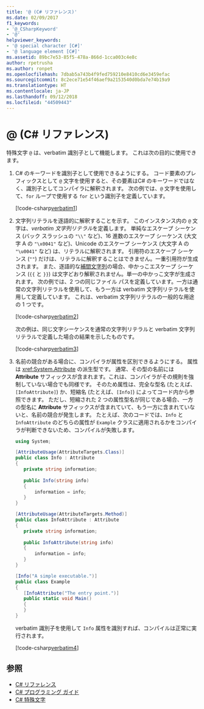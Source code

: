 ```yaml
---
title: '@ (C# リファレンス)'
ms.date: 02/09/2017
f1_keywords:
- '@_CSharpKeyword'
- '@'
helpviewer_keywords:
- '@ special character [C#]'
- '@ language element [C#]'
ms.assetid: 89bc7e53-85f5-478a-866d-1cca003c4e8c
author: rpetrusha
ms.author: ronpet
ms.openlocfilehash: 7dbab5a743b4f9fed759210e8410cd6e3459efac
ms.sourcegitcommit: 8c2ece71e54f46aef9a2153540d0bda7e74b19a9
ms.translationtype: HT
ms.contentlocale: ja-JP
ms.lasthandoff: 09/12/2018
ms.locfileid: "44509443"
---
```

# <a name="-c-reference"></a>@ (C# リファレンス)

特殊文字 `@` は、verbatim 識別子として機能します。 これは次の目的に使用できます。

1. C# のキーワードを識別子として使用できるようにする。 コード要素のプレフィックスとして `@` 文字を使用すると、その要素はC# のキーワードではなく、識別子としてコンパイラに解釈されます。 次の例では、`@` 文字を使用して、`for` ループで使用する `for` という識別子を定義しています。

   [!code-csharp[verbatim1](../../../../samples/snippets/csharp/language-reference/keywords/verbatim1.cs#1)]

1. 文字列リテラルを逐語的に解釈することを示す。 このインスタンス内の `@` 文字は、*verbatim 文字列リテラル*を定義します。 単純なエスケープ シーケンス (バック スラッシュの `"\\"` など)、16 進数のエスケープ シーケンス (大文字 A の `"\x0041"` など)、Unicode のエスケープ シーケンス (大文字 A の `"\u0041"` など) は、リテラルに解釈されます。 引用符のエスケープ シーケンス (`""`) だけは、リテラルに解釈することはできません。一重引用符が生成されます。 また、逐語的な[補間文字列](interpolated.md)の場合、中かっこエスケープ シーケンス (`{{` と `}}`) は文字どおり解釈されません。単一の中かっこ文字が生成されます。 次の例では、2 つの同じファイル パスを定義しています。一方は通常の文字列リテラルを使用して、もう一方は verbatim 文字列リテラルを使用して定義しています。 これは、verbatim 文字列リテラルの一般的な用途の 1 つです。

   [!code-csharp[verbatim2](../../../../samples/snippets/csharp/language-reference/keywords/verbatim1.cs#2)]

   次の例は、同じ文字シーケンスを通常の文字列リテラルと verbatim 文字列リテラルで定義した場合の結果を示したものです。

   [!code-csharp[verbatim3](../../../../samples/snippets/csharp/language-reference/keywords/verbatim1.cs#3)]

1. 名前の競合がある場合に、コンパイラが属性を区別できるようにする。 属性は <xref:System.Attribute> の派生型です。 通常、その型の名前には **Attribute** サフィックスが含まれます。これは、コンパイラがその規則を強制していない場合でも同様です。 そのため属性は、完全な型名 (たとえば、`[InfoAttribute]`) か、短縮名 (たとえば、`[Info]`) によってコード内から参照できます。 ただし、短縮された 2 つの属性型名が同じである場合、一方の型名に **Attribute** サフィックスが含まれていて、もう一方に含まれていないと、名前の競合が発生します。 たとえば、次のコードでは、`Info` と `InfoAttribute` のどちらの属性が `Example` クラスに適用されるかをコンパイラが判断できないため、コンパイルが失敗します。

   ```csharp
   using System;

   [AttributeUsage(AttributeTargets.Class)]
   public class Info : Attribute
   {
      private string information;
      
      public Info(string info)
      {
          information = info;
      }
   }

   [AttributeUsage(AttributeTargets.Method)]
   public class InfoAttribute : Attribute
   {
      private string information;
      
      public InfoAttribute(string info)
      {
          information = info;
      }
   }

   [Info("A simple executable.")]
   public class Example
   {
      [InfoAttribute("The entry point.")]
      public static void Main()
      {
      }
   }
   ```  

   verbatim 識別子を使用して `Info` 属性を識別すれば、コンパイルは正常に実行されます。

   [!code-csharp[verbatim4](../../../../samples/snippets/csharp/language-reference/keywords/verbatim4.cs#1)]

## <a name="see-also"></a>参照

- [C# リファレンス](../../../csharp/language-reference/index.md)  
- [C# プログラミング ガイド](../../../csharp/programming-guide/index.md)  
- [C# 特殊文字](../../../csharp/language-reference/tokens/index.md)
